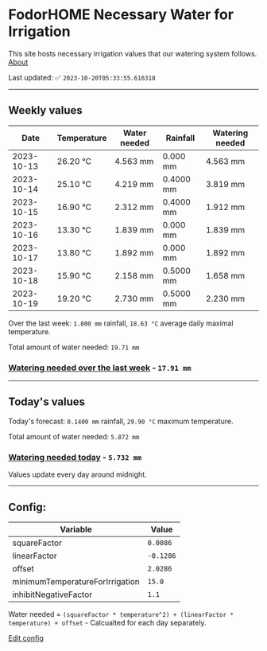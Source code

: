 # FodorHOME Necessary Water for Irrigation

This site hosts necessary irrigation values that our watering system follows. [About](https://github.com/redyau/irrigation)

Last updated: ✅ `2023-10-20T05:33:55.616318`

---

## Weekly values

| Date | Temperature | Water needed | Rainfall | Watering needed |
|-----|-----|-----|-----|-----|
| 2023-10-13 | 26.20 °C | 4.563 mm | 0.000 mm | 4.563 mm |
| 2023-10-14 | 25.10 °C | 4.219 mm | 0.4000 mm | 3.819 mm |
| 2023-10-15 | 16.90 °C | 2.312 mm | 0.4000 mm | 1.912 mm |
| 2023-10-16 | 13.30 °C | 1.839 mm | 0.000 mm | 1.839 mm |
| 2023-10-17 | 13.80 °C | 1.892 mm | 0.000 mm | 1.892 mm |
| 2023-10-18 | 15.90 °C | 2.158 mm | 0.5000 mm | 1.658 mm |
| 2023-10-19 | 19.20 °C | 2.730 mm | 0.5000 mm | 2.230 mm |


Over the last week: `1.800 mm` rainfall, `18.63 °C` average daily maximal temperature.

Total amount of water needed: `19.71 mm`

### [Watering needed over the last week](lastweek.txt) - `17.91 mm`

---

## Today's values

Today's forecast: `0.1400 mm` rainfall, `29.90 °C` maximum temperature.

Total amount of water needed: `5.872 mm`

### [Watering needed today](today.txt) - `5.732 mm`

Values update every day around midnight.

---

## Config:

| Variable | Value |
|-----|-----|
| squareFactor | `0.0086` |
| linearFactor | `-0.1286` |
| offset | `2.0286` |
| minimumTemperatureForIrrigation | `15.0` |
| inhibitNegativeFactor | `1.1` |

Water needed = `(squareFactor * temperature^2) + (linearFactor * temperature) + offset` - Calcualted for each day separately.

[Edit config](https://github.com/RedyAu/irrigation/edit/main/config.json)
